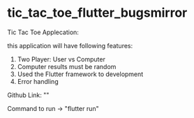 # tic_tac_toe_flutter_bugsmirror

Tic Tac Toe Applecation:

this application will have following features:
1. Two Player: User vs Computer
2. Computer results must be random
3. Used the Flutter framework to development
4. Error handling

Github Link: ""

Command to run -> "flutter run"
